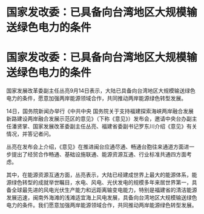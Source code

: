 # 国家发改委：已具备向台湾地区大规模输送绿色电力的条件

# 国家发改委：已具备向台湾地区大规模输送绿色电力的条件

国家发展改革委副主任丛亮9月14日表示，大陆已具备向台湾地区大规模输送绿色电力的条件，愿意加强两岸能源领域合作，共同推动两岸能源绿色转型发展。

14日，国务院新闻办举行《中共中央
国务院关于支持福建探索海峡两岸融合发展新路建设两岸融合发展示范区的意见》（下称《意见》）发布会，邀请中央台办副主任潘贤掌、国家发展改革委副主任丛亮、福建省委副书记罗东川介绍《意见》有关情况，并答记者问。

丛亮在发布会上介绍，《意见》在推进闽台应通尽通、畅通台胞往来通道方面进一步提出了经贸合作畅通、基础设施联通、能源资源互通、行业标准共通四方面考虑。

其中，在能源资源互通方面，丛亮表示，大陆已经建成世界上最大的能源体系，能源绿色转型的成就举世瞩目，水电、风电、光伏发电的规模多年来居世界第一，具备全球最先进的风电光伏生产能力和远距离输变电能力，特别是福建省的清洁能源发展迅速，闽南外海滩的浅滩适宜海上风电发展，具备向台湾地区大规模输送绿色电力的条件。我们愿意加强两岸能源领域合作，共同推动两岸能源绿色转型发展。


